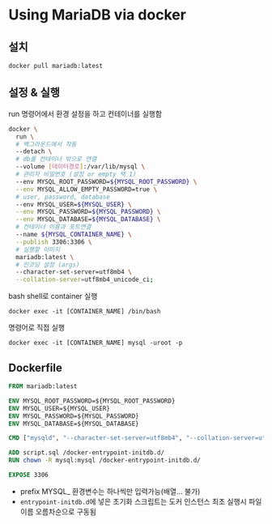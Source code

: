 # Using MariaDB via docker

## 설치

`docker pull mariadb:latest`

## 설정 & 실행

run 명령어에서 환경 설정을 하고 컨테이너를 실행함

```sh
docker \
  run \
  # 백그라운드에서 작동
  --detach \
  # db를 컨테이너 밖으로 연결
  --volume [데이터경로]:/var/lib/mysql \
  # 관리자 비밀번호 (설정 or empty 택 1)
  --env MYSQL_ROOT_PASSWORD=${MYSQL_ROOT_PASSWORD} \
  --env MYSQL_ALLOW_EMPTY_PASSWORD=true \
  # user, password, database
  --env MYSQL_USER=${MYSQL_USER} \
  --env MYSQL_PASSWORD=${MYSQL_PASSWORD} \
  --env MYSQL_DATABASE=${MYSQL_DATABASE} \
  # 컨테이너 이름과 포트연결
  --name ${MYSQL_CONTAINER_NAME} \
  --publish 3306:3306 \
  # 실행할 이미지
  mariadb:latest \
  # 인코딩 설정 (args)
  --character-set-server=utf8mb4 \
  --collation-server=utf8mb4_unicode_ci;
```

bash shell로 container 실행

`docker exec -it [CONTAINER_NAME] /bin/bash`

명령어로 직접 실행

`docker exec -it [CONTAINER_NAME] mysql -uroot -p`

## Dockerfile

```dockerfile
FROM mariadb:latest

ENV MYSQL_ROOT_PASSWORD=${MYSQL_ROOT_PASSWORD}
ENV MYSQL_USER=${MYSQL_USER}
ENV MYSQL_PASSWORD=${MYSQL_PASSWORD}
ENV MYSQL_DATABASE=${MYSQL_DATABASE}

CMD ["mysqld", "--character-set-server=utf8mb4", "--collation-server=utf8mb4_unicode_ci"]

ADD script.sql /docker-entrypoint-initdb.d/
RUN chown -R mysql:mysql /docker-entrypoint-initdb.d/

EXPOSE 3306
```

- prefix MYSQL_ 환경변수는 하나씩만 입력가능(배열... 불가)
- `entrypoint-initdb.d`에 넣은 초기화 스크립트는 도커 인스턴스 최초 실행시 파일이름 오름차순으로 구동됨
